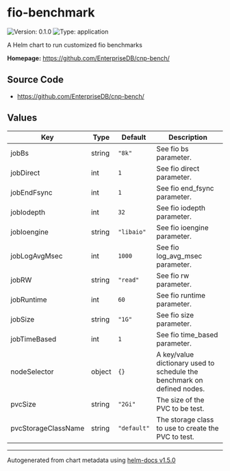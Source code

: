 # fio-benchmark

![Version: 0.1.0](https://img.shields.io/badge/Version-0.1.0-informational?style=flat-square) ![Type: application](https://img.shields.io/badge/Type-application-informational?style=flat-square)

A Helm chart to run customized fio benchmarks

**Homepage:** <https://github.com/EnterpriseDB/cnp-bench/>

## Source Code

* <https://github.com/EnterpriseDB/cnp-bench/>

## Values

| Key | Type | Default | Description |
|-----|------|---------|-------------|
| jobBs | string | `"8k"` | See fio bs parameter. |
| jobDirect | int | `1` | See fio direct parameter. |
| jobEndFsync | int | `1` | See fio end_fsync parameter. |
| jobIodepth | int | `32` | See fio iodepth parameter. |
| jobIoengine | string | `"libaio"` | See fio ioengine parameter. |
| jobLogAvgMsec | int | `1000` | See fio log_avg_msec parameter. |
| jobRW | string | `"read"` | See fio rw parameter. |
| jobRuntime | int | `60` | See fio runtime parameter. |
| jobSize | string | `"1G"` | See fio size parameter. |
| jobTimeBased | int | `1` | See fio time_based parameter. |
| nodeSelector | object | `{}` | A key/value dictionary used to schedule the benchmark on  defined nodes.  |
| pvcSize | string | `"2Gi"` | The size of the PVC to be test. |
| pvcStorageClassName | string | `"default"` | The storage class to use to create the PVC to test. |

----------------------------------------------
Autogenerated from chart metadata using [helm-docs v1.5.0](https://github.com/norwoodj/helm-docs/releases/v1.5.0)
